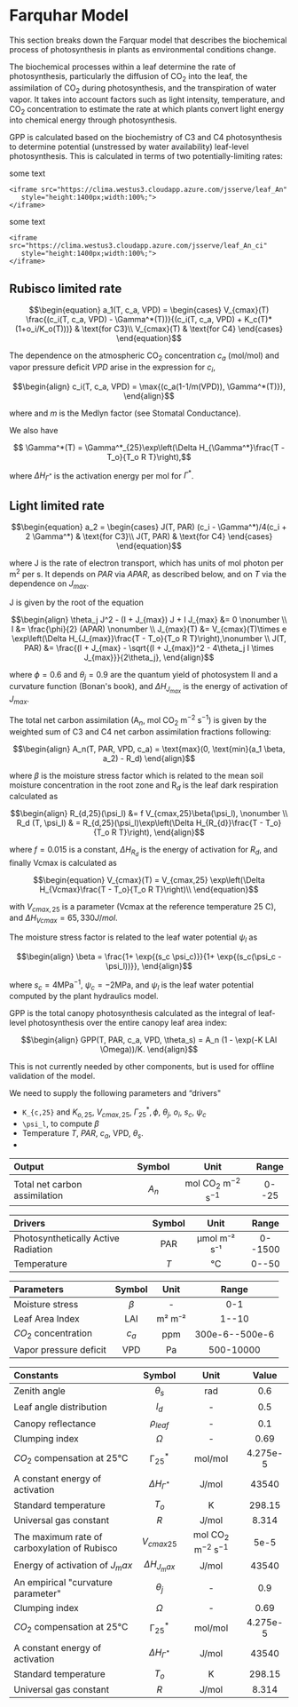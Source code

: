 # Farquhar Model
This section breaks down the Farquar model that describes the biochemical process of photosynthesis in plants as environmental conditions change.

The biochemical processes within a leaf determine the rate of photosynthesis, particularly the diffusion of CO$_2$ into the leaf, the assimilation of CO$_2$ during photosynthesis, and the transpiration of water vapor. It takes into account factors such as light intensity, temperature, and CO$_2$ concentration to estimate the rate at which plants convert light energy into chemical energy through photosynthesis.

GPP is calculated based on the biochemistry of C3 and C4 photosynthesis
to determine potential (unstressed by water availability) leaf-level photosynthesis. This is calculated in terms of two potentially-limiting rates:

some text

```@raw html
<iframe src="https://clima.westus3.cloudapp.azure.com/jsserve/leaf_An"
   style="height:1400px;width:100%;">
</iframe>
```

some text

```@raw html
<iframe src="https://clima.westus3.cloudapp.azure.com/jsserve/leaf_An_ci"
   style="height:1400px;width:100%;">
</iframe>
```


## Rubisco limited rate

```math
\begin{equation}
a_1(T, c_a, VPD) =
\begin{cases}
      V_{cmax}(T)  \frac{(c_i(T, c_a, VPD) - \Gamma^*(T))}{(c_i(T, c_a, VPD) + K_c(T)*(1+o_i/K_o(T)))} & \text{for C3}\\
      V_{cmax}(T) & \text{for C4}
\end{cases}
\end{equation}
```

The dependence on the atmospheric CO$_2$ concentration $c_a$ (mol/mol) and vapor pressure deficit $VPD$ arise in the expression for $c_i$,
```math
\begin{align}
    c_i(T, c_a, VPD) = \max{(c_a(1-1/m(VPD)), \Gamma^*(T)}),
\end{align}
```
where and $m$ is the Medlyn factor (see Stomatal Conductance).

We also have
```math
    \Gamma^*(T) = \Gamma^*_{25}\exp\left(\Delta H_{\Gamma^*}\frac{T - T_o}{T_o R T}\right),
```

where $\Delta H_{\Gamma^*}$ is the activation energy per mol for $\Gamma^*$.

## Light limited rate

```math
\begin{equation}
a_2 =
\begin{cases}
      J(T, PAR) (c_i - \Gamma^*)/4(c_i + 2  \Gamma^*) & \text{for C3}\\
      J(T, PAR) & \text{for C4}
\end{cases}       
\end{equation}
```

where J is the rate of electron transport, which has units of mol photon per m$^2$ per s. It depends on $PAR$ via $APAR$, as described below, and on $T$ via the dependence on $J_{max}$.

J is given by the root of the equation
```math
\begin{align}
    \theta_j J^2 - (I + J_{max}) J + I J_{max} &= 0 \nonumber \\
    I &= \frac{\phi}{2} (APAR) \nonumber \\
    J_{max}(T) &= V_{cmax}(T)\times e \exp\left(\Delta H_{J_{max}}\frac{T - T_o}{T_o R T}\right),\nonumber \\
J(T, PAR) &= \frac{(I + J_{max} - \sqrt{(I + J_{max})^2 - 4\theta_j I \times J_{max}}}{2\theta_j},
\end{align}
```
where $\phi = 0.6$ and $\theta_j = 0.9$ are the quantum yield of photosystem II and a curvature function (Bonan's book), and $\Delta H_{J_{max}}$ is the energy of activation of $J_{max}$.

The total net carbon assimilation (A$_n$, mol CO$_2$ m$^{-2}$ s$^{-1}$) is given by the weighted sum of C3 and C4 net carbon assimilation fractions following:
```math
\begin{align}
A_n(T, PAR, VPD, c_a) = \text{max}(0, \text{min}(a_1 \beta, a_2) - R_d)
\end{align}
```

where $\beta$ is the moisture stress factor which is related to the mean soil moisture concentration in the root zone and R$_d$ is the leaf dark respiration calculated as 
```math
\begin{align}
    R_{d,25}(\psi_l) &= f V_{cmax,25}\beta(\psi_l), \nonumber \\
    R_d (T, \psi_l) & = R_{d,25}(\psi_l)\exp\left(\Delta H_{R_{d}}\frac{T - T_o}{T_o R T}\right),
\end{align}
```

where $f = 0.015$ is a constant, $\Delta H_{R_d}$ is the energy of activation for $R_d$, and finally 
Vcmax is calculated as 
```math
\begin{equation}
V_{cmax}(T) = V_{cmax,25} \exp\left(\Delta H_{Vcmax}\frac{T - T_o}{T_o R T}\right)\\
\end{equation}
```
with $V_{cmax,25}$ is a parameter (Vcmax at the reference temperature 25 C), and $\Delta H_{Vcmax} = 65,330 J/mol$.

The moisture stress factor is related to the leaf water potential $\psi_l$ as
```math
\begin{align}
    \beta = \frac{1+ \exp{(s_c \psi_c)}}{1+ \exp{(s_c(\psi_c - \psi_l))}},
\end{align}
```
where $s_c = 4$MPa$^{-1}$, $\psi_c = -2$MPa, and $\psi_l$ is the leaf water potential computed by the plant hydraulics model.

GPP is the total canopy photosynthesis calculated as the integral of leaf-level photosynthesis over the entire canopy leaf area index:
```math
\begin{align}
GPP(T, PAR, c_a, VPD, \theta_s) = A_n  (1 - \exp(-K LAI \Omega))/K.
\end{align}
```
This is not currently needed by other components, but is used for offline validation of the model.

We need to supply the following parameters and “drivers"

- ``K_{c,25}`` and $K_{o,25}$, $V_{cmax, 25}$, $\Gamma^*_{25},\phi$, $\theta_j$, $o_i$, $s_c$, $\psi_c$
- ``\psi_l``, to compute $\beta$
- Temperature $T$, $PAR$, $c_a$, VPD, $\theta_s$.
- 
| Output | Symbol | Unit | Range |
| :---         |     :---:      |    :---:      |     :---:   |
| Total net carbon assimilation | $A_n$   | mol CO$_2$ m$^{-2}$ s$^{-1}$  | 0--25 |

| Drivers | Symbol | Unit | Range |
| :---         |     :---:      |    :---:      |     :---:   |
| Photosynthetically Active Radiation | PAR | μmol m⁻² s⁻¹  | 0--1500 |
| Temperature | $T$  | °C  | 0--50 |

| Parameters | Symbol | Unit | Range |
| :---         |     :---:      |    :---:      |     :---:   |
| Moisture stress | $β$  | -  | 0-1 |
| Leaf Area Index   | LAI   | m² m⁻² | 1--10 |
| $CO_2$ concentration | $c_a$   | ppm | 300e-6--500e-6 |
| Vapor pressure deficit | VPD | Pa  | 500-10000 |
  
| Constants | Symbol | Unit | Value |
| :---         |     :---:      |    :---:      |     :---:   |
| Zenith angle | $θ_s$  | rad | 0.6 |
| Leaf angle distribution | $l_d$ | - | 0.5 |
| Canopy reflectance | $ρ_{leaf}$  | -  | 0.1 |
| Clumping index | $Ω$  | -  | 0.69 |
| $CO_2$ compensation at 25°C | Γ$^*_{25}$  | mol/mol | 4.275e-5 |
| A constant energy of activation | $ΔH_{Γ^*}$ | J/mol | 43540 |
| Standard temperature | $T_o$  | K | 298.15 |
| Universal gas constant | $R$  | J/mol | 8.314 |
| The maximum rate of carboxylation of Rubisco | $V_{cmax25}$  | mol CO$_2$ m$^{-2}$ s$^{-1}$ | 5e-5 |
| Energy of activation of $J_max$ | $ΔH_{J_max}$ | J/mol | 43540 |
| An empirical "curvature parameter" | $θ_j$  | -  | 0.9 |
| Clumping index | $Ω$  | -  | 0.69 |
| $CO_2$ compensation at 25°C | Γ$^*_{25}$  | mol/mol | 4.275e-5 |
| A constant energy of activation | $ΔH_{Γ^*}$ | J/mol | 43540 |
| Standard temperature | $T_o$  | K | 298.15 |
| Universal gas constant | $R$  | J/mol | 8.314 |
